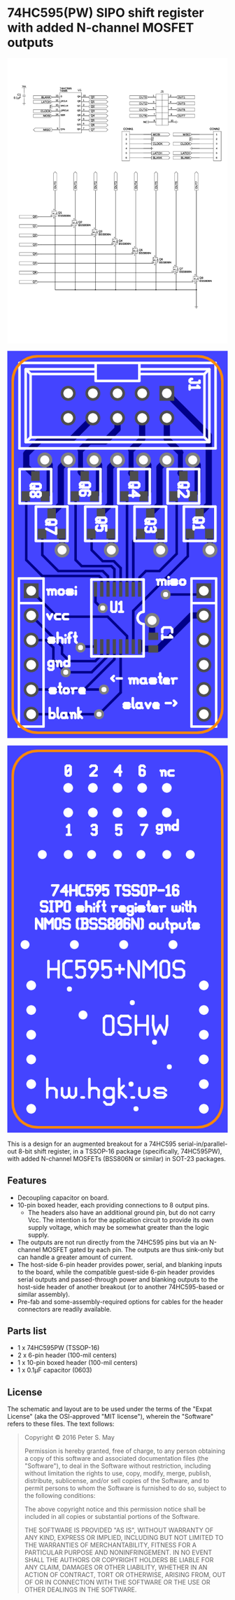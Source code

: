 74HC595(PW) SIPO shift register with added N-channel MOSFET outputs
===================================================================

![Schematic](schematic.png)

![Layout, top](layout-top.png)

![Layout, bottom](layout-bottom.png)

This is a design for an augmented breakout for a 74HC595
serial-in/parallel-out 8-bit shift register, in a TSSOP-16 package
(specifically, 74HC595PW), with added N-channel MOSFETs (BSS806N or
similar) in SOT-23 packages.

Features
--------

*   Decoupling capacitor on board.
*   10-pin boxed header, each providing connections to 8 output pins.
    *   The headers also have an additional ground pin, but do not carry
        Vcc. The intention is for the application circuit to provide its
        own supply voltage, which may be somewhat greater than the logic
        supply.
*   The outputs are not run directly from the 74HC595 pins but via an
    N-channel MOSFET gated by each pin. The outputs are thus sink-only
    but can handle a greater amount of current.
*   The host-side 6-pin header provides power, serial, and blanking
    inputs to the board, while the compatible guest-side 6-pin header
    provides serial outputs and passed-through power and blanking
    outputs to the host-side header of another breakout (or to another
    74HC595-based or similar assembly).
*   Pre-fab and some-assembly-required options for cables for the header
    connectors are readily available.

Parts list
----------

*   1 x 74HC595PW (TSSOP-16)
*   2 x 6-pin header (100-mil centers)
*   1 x 10-pin boxed header (100-mil centers)
*   1 x 0.1µF capacitor (0603)

License
-------

The schematic and layout are to be used under the terms of the "Expat
License" (aka the OSI-approved "MIT license"), wherein the "Software"
refers to these files. The text follows:

> Copyright © 2016 Peter S. May
>
> Permission is hereby granted, free of charge, to any person obtaining
> a copy of this software and associated documentation files (the
> "Software"), to deal in the Software without restriction, including
> without limitation the rights to use, copy, modify, merge, publish,
> distribute, sublicense, and/or sell copies of the Software, and to
> permit persons to whom the Software is furnished to do so, subject to
> the following conditions:
>
> The above copyright notice and this permission notice shall be
> included in all copies or substantial portions of the Software.
>
> THE SOFTWARE IS PROVIDED "AS IS", WITHOUT WARRANTY OF ANY KIND,
> EXPRESS OR IMPLIED, INCLUDING BUT NOT LIMITED TO THE WARRANTIES OF
> MERCHANTABILITY, FITNESS FOR A PARTICULAR PURPOSE AND NONINFRINGEMENT.
> IN NO EVENT SHALL THE AUTHORS OR COPYRIGHT HOLDERS BE LIABLE FOR ANY
> CLAIM, DAMAGES OR OTHER LIABILITY, WHETHER IN AN ACTION OF CONTRACT,
> TORT OR OTHERWISE, ARISING FROM, OUT OF OR IN CONNECTION WITH THE
> SOFTWARE OR THE USE OR OTHER DEALINGS IN THE SOFTWARE.
